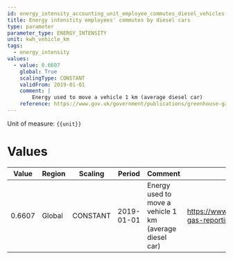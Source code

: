```yaml
---
id: energy_intensity_accounting_unit_employee_commutes_diesel_vehicles
title: Energy intenstity employees' commutes by diesel cars
type: parameter
parameter_type: ENERGY_INTENSITY
unit: kwh_vehicle_km
tags:
  - energy_intensity
values:
  - value: 0.6607
    global: True
    scalingType: CONSTANT
    validFrom: 2019-01-01
    comment: |
        Energy used to move a vehicle 1 km (average diesel car)
    reference: https://www.gov.uk/government/publications/greenhouse-gas-reporting-conversion-factors-2020
---
```



Unit of measure: `{{unit}}`


# Values


| Value | Region | Scaling | Period | Comment | Reference |
|-------|--------|---------|--------|---------|-----------|
| 0.6607 | Global | CONSTANT | 2019-01-01 | Energy used to move a vehicle 1 km (average diesel car) | https://www.gov.uk/government/publications/greenhouse-gas-reporting-conversion-factors-2020 |


